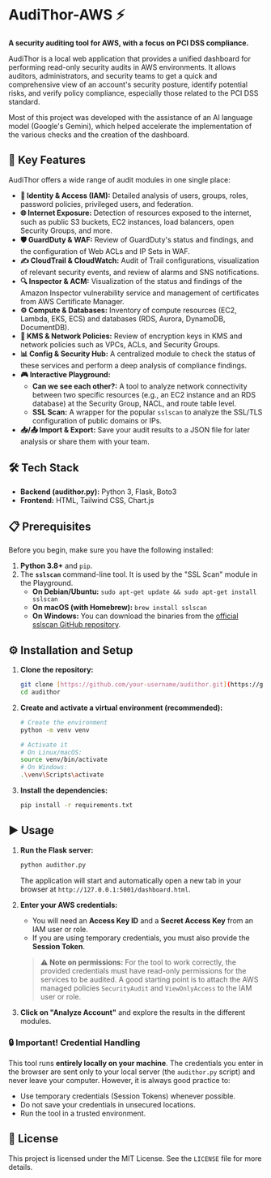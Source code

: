 # AudiThor-AWS ⚡️

**A security auditing tool for AWS, with a focus on PCI DSS compliance.**

AudiThor is a local web application that provides a unified dashboard for performing read-only security audits in AWS environments. It allows auditors, administrators, and security teams to get a quick and comprehensive view of an account's security posture, identify potential risks, and verify policy compliance, especially those related to the PCI DSS standard.

Most of this project was developed with the assistance of an AI language model (Google's Gemini), which helped accelerate the implementation of the various checks and the creation of the dashboard.

## 🚀 Key Features

AudiThor offers a wide range of audit modules in one single place:

* **👤 Identity & Access (IAM):** Detailed analysis of users, groups, roles, password policies, privileged users, and federation.
* **🌐 Internet Exposure:** Detection of resources exposed to the internet, such as public S3 buckets, EC2 instances, load balancers, open Security Groups, and more.
* **🛡️ GuardDuty & WAF:** Review of GuardDuty's status and findings, and the configuration of Web ACLs and IP Sets in WAF.
* **✍️ CloudTrail & CloudWatch:** Audit of Trail configurations, visualization of relevant security events, and review of alarms and SNS notifications.
* **🔍 Inspector & ACM:** Visualization of the status and findings of the Amazon Inspector vulnerability service and management of certificates from AWS Certificate Manager.
* **⚙️ Compute & Databases:** Inventory of compute resources (EC2, Lambda, EKS, ECS) and databases (RDS, Aurora, DynamoDB, DocumentDB).
* **🔐 KMS & Network Policies:** Review of encryption keys in KMS and network policies such as VPCs, ACLs, and Security Groups.
* **📊 Config & Security Hub:** A centralized module to check the status of these services and perform a deep analysis of compliance findings.
* **🎮 Interactive Playground:**
    * **Can we see each other?:** A tool to analyze network connectivity between two specific resources (e.g., an EC2 instance and an RDS database) at the Security Group, NACL, and route table level.
    * **SSL Scan:** A wrapper for the popular `sslscan` to analyze the SSL/TLS configuration of public domains or IPs.
* **📥/📤 Import & Export:** Save your audit results to a JSON file for later analysis or share them with your team.

## 🛠️ Tech Stack

* **Backend (audithor.py):** Python 3, Flask, Boto3
* **Frontend:** HTML, Tailwind CSS, Chart.js

## 📋 Prerequisites

Before you begin, make sure you have the following installed:

1.  **Python 3.8+** and `pip`.
2.  The **`sslscan`** command-line tool. It is used by the "SSL Scan" module in the Playground.
    * **On Debian/Ubuntu:** `sudo apt-get update && sudo apt-get install sslscan`
    * **On macOS (with Homebrew):** `brew install sslscan`
    * **On Windows:** You can download the binaries from the [official sslscan GitHub repository](https://github.com/rbsec/sslscan/releases).

## ⚙️ Installation and Setup

1.  **Clone the repository:**
    ```bash
    git clone [https://github.com/your-username/audithor.git](https://github.com/your-username/audithor.git)
    cd audithor
    ```

2.  **Create and activate a virtual environment (recommended):**
    ```bash
    # Create the environment
    python -m venv venv

    # Activate it
    # On Linux/macOS:
    source venv/bin/activate
    # On Windows:
    .\venv\Scripts\activate
    ```

3.  **Install the dependencies:**
    ```bash
    pip install -r requirements.txt
    ```

## ▶️ Usage

1.  **Run the Flask server:**
    ```bash
    python audithor.py
    ```
    The application will start and automatically open a new tab in your browser at `http://127.0.0.1:5001/dashboard.html`.

2.  **Enter your AWS credentials:**
    * You will need an **Access Key ID** and a **Secret Access Key** from an IAM user or role.
    * If you are using temporary credentials, you must also provide the **Session Token**.

    > **⚠️ Note on permissions:**
    > For the tool to work correctly, the provided credentials must have read-only permissions for the services to be audited. A good starting point is to attach the AWS managed policies `SecurityAudit` and `ViewOnlyAccess` to the IAM user or role.

3.  **Click on "Analyze Account"** and explore the results in the different modules.

### 🔒 Important! Credential Handling

This tool runs **entirely locally on your machine**. The credentials you enter in the browser are sent only to your local server (the `audithor.py` script) and never leave your computer. However, it is always good practice to:
* Use temporary credentials (Session Tokens) whenever possible.
* Do not save your credentials in unsecured locations.
* Run the tool in a trusted environment.

## 📄 License

This project is licensed under the MIT License. See the `LICENSE` file for more details.
